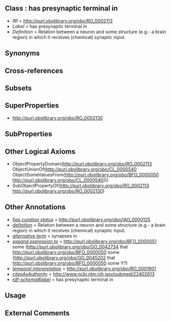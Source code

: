
## Class : has presynaptic terminal in

 * *IRI* = http://purl.obolibrary.org/obo/RO_0002113
 * *Label* = has presynaptic terminal in
 * *Definition* = Relation between a neuron and some structure (e.g.- a brain region) in which it receives (chemical) synaptic input.

## Synonyms


## Cross-references


## Subsets


## SuperProperties

 * <http://purl.obolibrary.org/obo/RO_0002130>

## SubProperties


## Other Logical Axioms

 * ObjectPropertyDomain(<http://purl.obolibrary.org/obo/RO_0002113> ObjectUnionOf(<http://purl.obolibrary.org/obo/CL_0000540> ObjectSomeValuesFrom(<http://purl.obolibrary.org/obo/BFO_0000050> <http://purl.obolibrary.org/obo/CL_0000540>)))
 * SubObjectPropertyOf(<http://purl.obolibrary.org/obo/RO_0002113> <http://purl.obolibrary.org/obo/RO_0002130>)

## Other Annotations

 * *[has curation status](../../IAO/14/IAO_0000114.md)* = http://purl.obolibrary.org/obo/IAO_0000125
 * *[definition](../../IAO/15/IAO_0000115.md)* = Relation between a neuron and some structure (e.g.- a brain region) in which it receives (chemical) synaptic input.
 * *[alternative term](../../IAO/18/IAO_0000118.md)* = synapses in
 * *[expand expression to](../../IAO/24/IAO_0000424.md)* = <http://purl.obolibrary.org/obo/BFO_0000051> some (<http://purl.obolibrary.org/obo/GO_0042734> that <http://purl.obolibrary.org/obo/BFO_0000050> some (<http://purl.obolibrary.org/obo/GO_0045202> that <http://purl.obolibrary.org/obo/BFO_0000050> some Y?)
 * *[temporal interpretation](../../RO/00/RO_0001900.md)* = http://purl.obolibrary.org/obo/RO_0001901
 * *[citesAsAuthority](../../ty/citesAsAuthority.md)* = http://www.ncbi.nlm.nih.gov/pubmed/22402613
 * *[rdf-schema#label](../../el/rdf-schema#label.md)* = has presynaptic terminal in

## Usage


## External Comments

